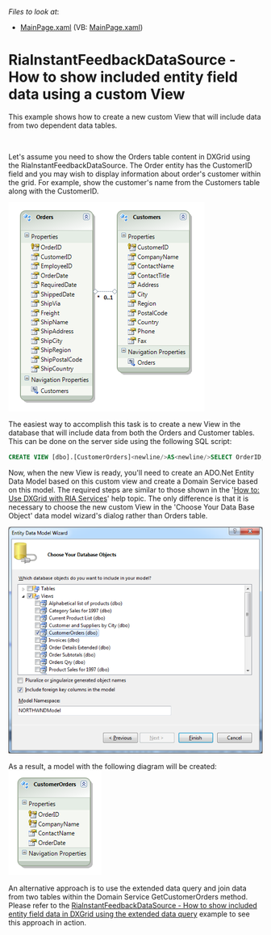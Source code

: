 <!-- default file list -->
*Files to look at*:

* [MainPage.xaml](./CS/SLGrid/MainPage.xaml) (VB: [MainPage.xaml](./VB/SLGrid/MainPage.xaml))
<!-- default file list end -->
# RiaInstantFeedbackDataSource - How to show included entity field data using a custom View


<p>This example shows how to create a new custom View that will include data from two dependent data tables.</p><br />
<p>Let's assume you need to show the Orders table content in DXGrid using the RiaInstantFeedbackDataSource. The Order entity has the CustomerID field and you may wish to display information about order's customer within the grid. For example, show the customer's name from the Customers table along with the CustomerID.</p><p><img src="https://raw.githubusercontent.com/DevExpress-Examples/riainstantfeedbackdatasource-how-to-show-included-entity-field-data-using-a-custom-view-e3951/11.2.10+/media/3ee1a1d8-7e84-4430-9e42-ce524b11dd0d.png"></p><p>The easiest way to accomplish this task is to create a new View in the database that will include data from both the Orders and Customer tables. This can be done on the server side using the following SQL script:</p>

```sql
CREATE VIEW [dbo].[CustomerOrders]<newline/>AS<newline/>SELECT OrderID, CompanyName, ContactName, OrderDate<newline/>FROM Orders<newline/>inner join Customers on Orders.CustomerID = Customers.CustomerID
```

<p> </p><p>Now, when the new View is ready, you'll need to create an ADO.Net Entity Data Model based on this custom view and create a Domain Service based on this model. The  required steps are similar to those shown in the '<a href="http://documentation.devexpress.com/#Silverlight/CustomDocument5290"><u>How to: Use DXGrid with RIA Services</u></a>' help topic. The only difference is that it is necessary to choose the new custom View in the 'Choose Your Data Base Object' data model wizard's dialog rather than Orders table.</p><p><img src="https://raw.githubusercontent.com/DevExpress-Examples/riainstantfeedbackdatasource-how-to-show-included-entity-field-data-using-a-custom-view-e3951/11.2.10+/media/edc7e0ee-5d4f-4225-8be7-56ad0d6d8da8.png"></p><p>As a result, a model with the following diagram will be created:<br />
<img src="https://raw.githubusercontent.com/DevExpress-Examples/riainstantfeedbackdatasource-how-to-show-included-entity-field-data-using-a-custom-view-e3951/11.2.10+/media/b6f7d8bd-0160-4a46-9808-b63c3cfdfa61.png"></p><p>An alternative approach is to use the extended data query and join data from two tables within the Domain Service GetCustomerOrders method. Please refer to the <a href="https://www.devexpress.com/Support/Center/p/E3952">RiaInstantFeedbackDataSource - How to show included entity field data in DXGrid using the extended data query</a> example to see this approach in action.</p><br />


<br/>



